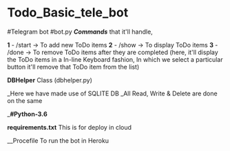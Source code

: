 # Todo_Basic_tele_bot

#Telegram bot 
#bot.py
___Commands___ that it'll handle,

__1__ - /start -> To add new ToDo items
__2__ - /show -> To display ToDo items
__3__ - /done -> To remove ToDo items after they are completed
 (here, it'll display the ToDo items in a In-line Keyboard fashion, In which we select a particular button it'll remove that ToDo item from the list)
    
__DBHelper__ Class (dbhelper.py)

_Here we have made use of SQLITE DB
_All Read, Write & Delete are done on the same

___#Python-3.6__

__requirements.txt__
This is for deploy in cloud

__Procefile
To run the bot in Heroku
